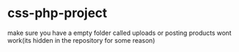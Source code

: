 # css-php-project
make sure you have a empty folder called uploads or posting products wont work(its hidden in the repository for some reason)
